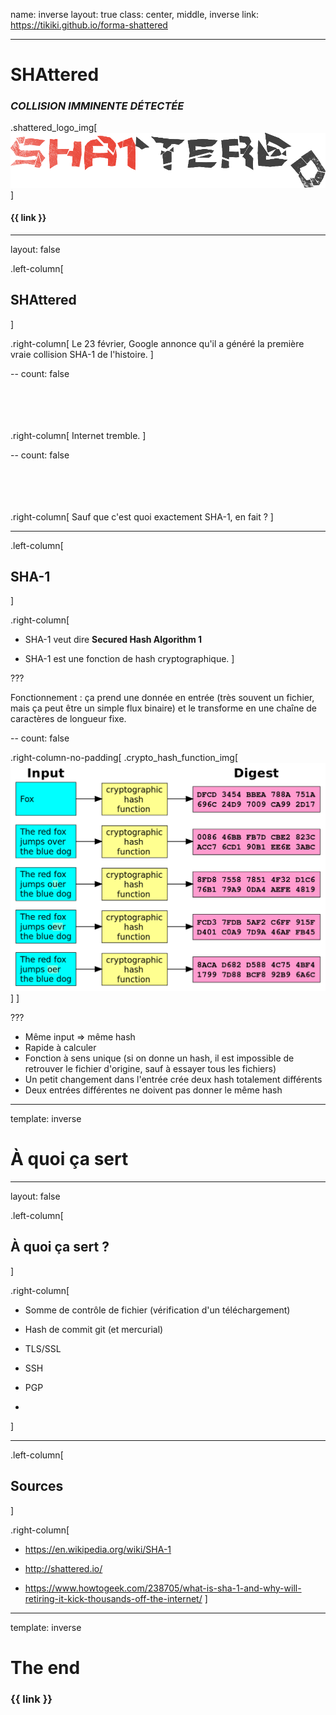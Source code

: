name: inverse
layout: true
class: center, middle, inverse
link: https://tikiki.github.io/forma-shattered

---

# SHAttered
### *COLLISION IMMINENTE DÉTECTÉE*

.shattered_logo_img[![SHAttered logo](./assets/img/shattered_logo.png)]

#### {{ link }}

---
layout: false

.left-column[
## SHAttered
]

.right-column[
Le 23 février, Google annonce qu'il a généré la première vraie collision SHA-1 de l'histoire.
]

--
count: false

<br>
<br>
<br>
<br>
.right-column[
Internet tremble.
]

--
count: false

<br>
<br>
<br>
<br>
.right-column[
Sauf que c'est quoi exactement SHA-1, en fait ?
]

---

.left-column[
## SHA-1
]

.right-column[
- SHA-1 veut dire **Secured Hash Algorithm 1**

- SHA-1 est une fonction de hash cryptographique.
]

???

Fonctionnement : ça prend une donnée en entrée (très souvent un fichier, mais ça peut être un simple flux binaire) et le transforme en une chaîne de caractères de longueur fixe.

--
count: false

.right-column-no-padding[
.crypto_hash_function_img[![Cryptographic hash function](./assets/img/crypto_hash_function.png)]
]

???

- Même input => même hash
- Rapide à calculer
- Fonction à sens unique (si on donne un hash, il est impossible de retrouver le fichier d'origine, sauf à essayer tous les fichiers)
- Un petit changement dans l'entrée crée deux hash totalement différents
- Deux entrées différentes ne doivent pas donner le même hash

---
template: inverse

# À quoi ça sert

---
layout: false

.left-column[
## À quoi ça sert ?
]

.right-column[
- Somme de contrôle de fichier (vérification d'un téléchargement)

- Hash de commit git (et mercurial)

- TLS/SSL

- SSH

- PGP

- 
]

---

.left-column[
## Sources
]

.right-column[
- https://en.wikipedia.org/wiki/SHA-1

- http://shattered.io/

- https://www.howtogeek.com/238705/what-is-sha-1-and-why-will-retiring-it-kick-thousands-off-the-internet/
]
---
template: inverse

# The end

### {{ link }}
